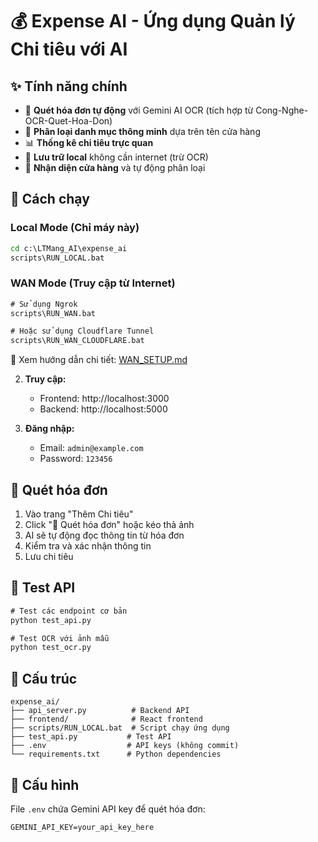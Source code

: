# 💰 Expense AI - Ứng dụng Quản lý Chi tiêu với AI

## ✨ Tính năng chính

- 📸 **Quét hóa đơn tự động** với Gemini AI OCR (tích hợp từ Cong-Nghe-OCR-Quet-Hoa-Don)
- 🤖 **Phân loại danh mục thông minh** dựa trên tên cửa hàng
- 📊 **Thống kê chi tiêu trực quan**
- 💾 **Lưu trữ local** không cần internet (trừ OCR)
- 🏪 **Nhận diện cửa hàng** và tự động phân loại

## 🚀 Cách chạy

### Local Mode (Chỉ máy này)
```cmd
cd c:\LTMang_AI\expense_ai
scripts\RUN_LOCAL.bat
```

### WAN Mode (Truy cập từ Internet)
```cmd
# Sử dụng Ngrok
scripts\RUN_WAN.bat

# Hoặc sử dụng Cloudflare Tunnel
scripts\RUN_WAN_CLOUDFLARE.bat
```

📝 Xem hướng dẫn chi tiết: [WAN_SETUP.md](WAN_SETUP.md)

2. **Truy cập:**
   - Frontend: http://localhost:3000
   - Backend: http://localhost:5000

3. **Đăng nhập:**
   - Email: `admin@example.com`
   - Password: `123456`

## 📸 Quét hóa đơn

1. Vào trang "Thêm Chi tiêu"
2. Click "📸 Quét hóa đơn" hoặc kéo thả ảnh
3. AI sẽ tự động đọc thông tin từ hóa đơn
4. Kiểm tra và xác nhận thông tin
5. Lưu chi tiêu

## 🔧 Test API

```cmd
# Test các endpoint cơ bản
python test_api.py

# Test OCR với ảnh mẫu
python test_ocr.py
```

## 📁 Cấu trúc

```
expense_ai/
├── api_server.py          # Backend API
├── frontend/              # React frontend
├── scripts/RUN_LOCAL.bat  # Script chạy ứng dụng
├── test_api.py           # Test API
├── .env                  # API keys (không commit)
└── requirements.txt      # Python dependencies
```

## 🔑 Cấu hình

File `.env` chứa Gemini API key để quét hóa đơn:
```
GEMINI_API_KEY=your_api_key_here
```
